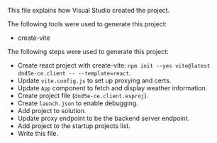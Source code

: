 This file explains how Visual Studio created the project.

The following tools were used to generate this project:
- create-vite

The following steps were used to generate this project:
- Create react project with create-vite: `npm init --yes vite@latest dnd5e-ce.client -- --template=react`.
- Update `vite.config.js` to set up proxying and certs.
- Update `App` component to fetch and display weather information.
- Create project file (`dnd5e-ce.client.esproj`).
- Create `launch.json` to enable debugging.
- Add project to solution.
- Update proxy endpoint to be the backend server endpoint.
- Add project to the startup projects list.
- Write this file.
